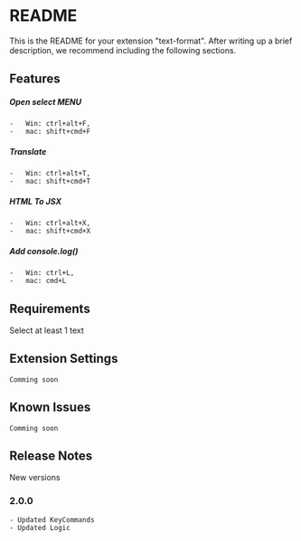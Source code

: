 # README

This is the README for your extension "text-format". After writing up a brief description, we recommend including the following sections.

## Features

##### Open select MENU

    -   Win: ctrl+alt+F,
    -   mac: shift+cmd+F

##### Translate

    -   Win: ctrl+alt+T,
    -   mac: shift+cmd+T

##### HTML To JSX

    -   Win: ctrl+alt+X,
    -   mac: shift+cmd+X

##### Add console.log()

    -   Win: ctrl+L,
    -   mac: cmd+L

## Requirements

Select at least 1 text

## Extension Settings

    Comming soon

## Known Issues

    Comming soon

## Release Notes

New versions

### 2.0.0

    - Updated KeyCommands
    - Updated Logic

